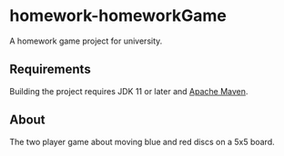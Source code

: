 # homework-homeworkGame

A homework game project for university.

## Requirements

Building the project requires JDK 11 or later and [Apache Maven](https://maven.apache.org/0). 

## About

The two player game about moving blue and red discs on a 5x5 board.